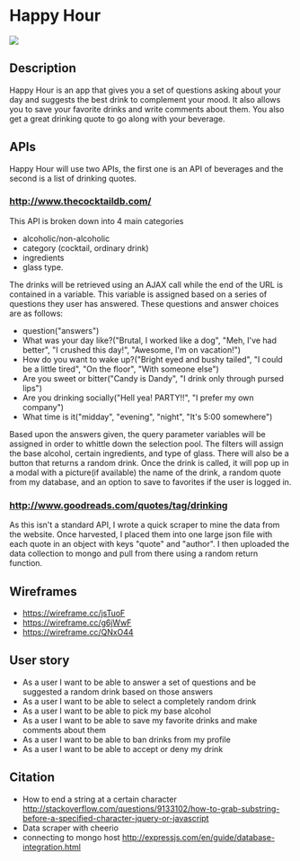 # Happy Hour
![](https://i.imgflip.com/o0h6q.jpg)

## Description
Happy Hour is an app that gives you a set of questions asking about your day and suggests the best drink to complement your mood. It also allows you to save your favorite drinks and write comments about them. You also get a great drinking quote to go along with your beverage.

## APIs
Happy Hour will use two APIs, the first one is an API of beverages and the second is a list of drinking quotes.
### http://www.thecocktaildb.com/

This API is broken down into 4 main categories
* alcoholic/non-alcoholic
* category (cocktail, ordinary drink)
* ingredients
* glass type.  

The drinks will be retrieved using an AJAX call while the end of the URL is contained in a variable. This variable is assigned based on a series of questions they user has answered. These questions and answer choices are as follows:
* question("answers")
* What was your day like?("Brutal, I worked like a dog", "Meh, I've had better", "I crushed this day!", "Awesome, I'm on vacation!")
* How do you want to wake up?("Bright eyed and bushy tailed", "I could be a little tired", "On the floor", "With someone else")
* Are you sweet or bitter("Candy is Dandy", "I drink only through pursed lips")
* Are you drinking socially("Hell yea! PARTY!!", "I prefer my own company")
* What time is it("midday", "evening", "night", "It's 5:00 somewhere") 

Based upon the answers given, the query parameter variables will be assigned in order to whittle down the selection pool. The filters will assign the base alcohol, certain ingredients, and type of glass. There will also be a button that returns a random drink. Once the drink is called, it will pop up in a modal with a picture(if available) the name of the drink, a random quote from my database, and an option to save to favorites if the user is logged in. 

### http://www.goodreads.com/quotes/tag/drinking

As this isn't a standard API, I wrote a quick scraper to mine the data from the website. Once harvested, I placed them into one large json file with each quote in an object with keys "quote" and "author". I then uploaded the data collection to mongo and pull from there using a random return function. 

## Wireframes
- https://wireframe.cc/jsTuoF
- https://wireframe.cc/g6jWwF
- https://wireframe.cc/QNxO44

## User story

- As a user I want to be able to answer a set of questions and be suggested a random drink based on those answers
- As a user I want to be able to select a completely random drink
- As a user I want to be able to pick my base alcohol
- As a user I want to be able to save my favorite drinks and make comments about them
- As a user I want to be able to ban drinks from my profile
- As a user I want to  be able to accept or deny my drink 

## Citation
- How to end a string at a certain character http://stackoverflow.com/questions/9133102/how-to-grab-substring-before-a-specified-character-jquery-or-javascript
- Data scraper with cheerio
- connecting to mongo host http://expressjs.com/en/guide/database-integration.html
